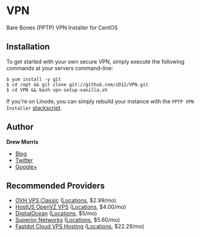 # VPN

Bare Bones (PPTP) VPN Installer for CentOS

## Installation

To get started with your own secure VPN, simply execute the following commands at your servers command-line:

	$ yum install -y git
	$ cd /opt && git clone git://github.com/zD12/VPN.git
	$ cd VPN && bash vpn-setup-vanilla.sh

If you're on Linode, you can simply rebuild your instance with the `PPTP VPN Installer` [stackscript](http://www.linode.com/stackscripts/view/?StackScriptID=6346).

## Author

**Drew Morris**

+ [Blog](http://drewsymo.com)
+ [Twitter](http://twitter.com/drewsymo)
+ [Google+](https://plus.google.com/u/0/114153589610660530694)

## Recommended Providers

+ [OVH VPS Classic](https://www.ovh.com/ca/en/vps/vps-classic.xml) ([Locations](https://github.com/zD12/VPN/blob/master/locations.md), $2.99/mo)
+ [HostUS OpenVZ VPS](https://www.ovh.com/ca/en/vps/vps-classic.xml) ([Locations](https://github.com/zD12/VPN/blob/master/locations.md), $4.00/mo)
+ [DigitalOcean](https://www.digitalocean.com/pricing/) ([Locations](https://github.com/zD12/VPN/blob/master/locations.md), $5/mo)
+ [Superior Networks](https://www.superior-networks.com/billing/cart.php?a=confproduct&i=1) ([Locations](https://github.com/zD12/VPN/blob/master/locations.md), $5.60/mo)
+ [Fastdot Cloud VPS Hosting](http://fastdot.com/au/hosting/cloud-vps-hosting/) ([Locations](https://github.com/zD12/VPN/blob/master/locations.md), $22.29/mo)
